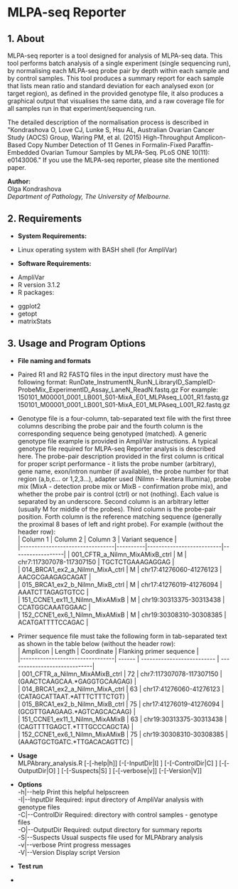 MLPA-seq Reporter
============

## 1. About
MLPA-seq reporter is a tool designed for analysis of MLPA-seq data. This tool performs batch analysis of a single experiment (single sequencing run), by normalising each MLPA-seq probe pair by depth within each sample and by control samples. This tool produces a summary report for each sample that lists mean ratio and standard deviation for each analysed exon (or target region), as defined in the provided genotype file, it also produces a graphical output that visualises the same data, and a raw coverage file for all samples run in that experiment/sequencing run.

The detailed description of the normalisation process is described in "Kondrashova O, Love CJ, Lunke S, Hsu AL, Australian Ovarian Cancer Study (AOCS) Group, Waring PM, et al. (2015) High-Throughput Amplicon-Based Copy Number Detection of 11 Genes in Formalin-Fixed Paraffin-Embedded Ovarian Tumour Samples by MLPA-Seq. PLoS ONE 10(11): e0143006." If you use the MLPA-seq reporter, please site the mentioned paper.

**Author:**  
Olga Kondrashova  
*Department of Pathology, The University of Melbourne.*


## 2. Requirements
+ **System Requirements:**
* Linux operating system with BASH shell (for AmpliVar)

+ **Software Requirements:**
* AmpliVar
* R version 3.1.2
* R packages:
- ggplot2
- getopt
- matrixStats

## 3. Usage and Program Options
+ **File naming and formats**  
* Paired R1 and R2 FASTQ files in the input directory must have the following format:
RunDate_InstrumentN_RunN_LibraryID_SampleID-ProbeMix_ExperimentID_Assay_LaneN_ReadN.fastq.gz
For example:
150101_M00001_0001_LB001_S01-MixA_E01_MLPAseq_L001_R1.fastq.gz
150101_M00001_0001_LB001_S01-MixA_E01_MLPAseq_L001_R2.fastq.gz

* Genotype file is a four-column, tab-separated text file with the first three columns describing the 
probe pair and the fourth column is the corresponding sequence being genotyped (matched). A generic genotype file example is provided in AmpliVar instructions. A typical genotype file required for MLPA-seq Reporter analysis is described here. The probe-pair description provided in the first column is critical for proper script performance - it lists the probe number (arbitrary), gene name, exon/intron number (if available), the probe number for that region (a,b,c... or 1,2,3...), adapter used (Nilmn - Nextera Illumina), probe mix (MixA - detection probe mix or MixB - confirmation probe mix), and whether the probe pair is control (ctrl) or not (nothing). Each value is separated by an underscore. Second column is an arbitrary letter (usually M for middle of the probes). Third column is the probe-pair position. Forth column is the reference matching sequence (generally the proximal 8 bases of left and right probe). For example (without the header row):      
 	   | Column 1                        | Column 2 | Column 3                 | Variant sequence |  
  	   |---------------------------------|----------|--------------------------|------------------| 
  	   | 001_CFTR_a_Nilmn_MixAMixB_ctrl  | M        | chr7:117307078-117307150 | TGCTCTGAAAGAGGAG |  
  	   | 014_BRCA1_ex2_a_Nilmn_MixA_ctrl | M        | chr17:41276060-41276123  | AACGCGAAGAGCAGAT |  
  	   | 015_BRCA1_ex2_b_Nilmn_MixB_ctrl | M        | chr17:41276019-41276094  | AAATCTTAGAGTGTCC |  
  	   | 151_CCNE1_ex11_1_Nilmn_MixAMixB | M        | chr19:30313375-30313438  | CCATGGCAAATGGAAC |  
  	   | 152_CCNE1_ex6_1_Nilmn_MixAMixB  | M        | chr19:30308310-30308385  | ACATGATTTTCCAGAC |  

* Primer sequence file must take the following form in tab-separated text as shown in the table below (without the header row):  
       | Amplicon                        | Length | Coordinate                 | Flanking primer sequence     |        
       |---------------------------------| ------ | -------------------------- | -----------------------------|    
       | 001_CFTR_a_Nilmn_MixAMixB_ctrl  |   72   | chr7:117307078-117307150   | (GAACTCAAGCAA.*GAGGTGCAAGAG) |  
       | 014_BRCA1_ex2_a_Nilmn_MixA_ctrl |   63   | chr17:41276060-41276123    | (CATAGCATTAAT.*ATTTCTTTCTGT) |  
       | 015_BRCA1_ex2_b_Nilmn_MixB_ctrl |   75   | chr17:41276019-41276094    | (GCGTTGAAGAAG.*AGTCAGCACAAG) |  
       | 151_CCNE1_ex11_1_Nilmn_MixAMixB |   63   | chr19:30313375-30313438    | (CAGTTTTGAGCT.*TTTGCCCAGCTA) |  
       | 152_CCNE1_ex6_1_Nilmn_MixAMixB  |   75   | chr19:30308310-30308385    | (AAAGTGCTGATC.*TTGACACAGTTC) |  
       
+ **Usage**  
 MLPAbrary_analysis.R [-[-help|h]] [-[-InputDir|I] <character>] [-[-ControlDir|C] <character>] [-[-OutputDir|O] <character>] [-[-Suspects|S] <character>] [-[-verbose|v]] [-[-Version|V]]

+ **Options**  
    -h|--help          Print this helpful helpscreen  
    -I|--InputDir      Required: input directory of AmpliVar analysis with genotype files  
    -C|--ControlDir    Required: directory with control samples - genotype files  
    -O|--OutputDir     Required: output directory for summary reports  
    -S|--Suspects      Usual suspects file used for MLPAbrary analysis  
    -v|--verbose       Print progress messages  
    -V|--Version       Display script Version  
+ **Test run**
+   


 
      
       
